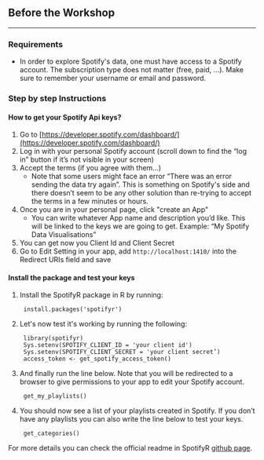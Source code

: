 ## Before the Workshop

---

### Requirements

- In order to explore Spotify's data, one must have access to a Spotify account. The subscription type does not matter (free, paid, ...). Make sure to remember your username or email and password.

### Step by step Instructions
#### How to get your Spotify Api keys?

1. Go to [https://developer.spotify.com/dashboard/](https://developer.spotify.com/dashboard/)
2. Log in with your personal Spotify account (scroll down to find the “log in” button if it’s not visible in your screen)
3. Accept the terms (if you agree with them...)
    - Note that some users might face an error “There was an error sending the data try again”. This is something on Spotify's side and there doesn’t seem to be any other solution than re-trying to accept the terms in a few minutes or hours.
5. Once you are in your personal page, click "create an App"
    - You can write whatever App name and description you’d like. This will be linked to the keys we are going to get. Example: “My Spotify Data Visualisations”
7. You can get now you Client Id and Client Secret
8. Go to Edit Setting in your app, add <code>http://localhost:1410/</code> into the Redirect URIs field and save

#### Install the package and test your keys
1. Install the SpotifyR package in R by running:

		install.packages('spotifyr')

2. Let's now test it's working by running the following:

		library(spotifyr)
		Sys.setenv(SPOTIFY_CLIENT_ID = 'your client id')
		Sys.setenv(SPOTIFY_CLIENT_SECRET = 'your client secret’)
		access_token <- get_spotify_access_token() 

3. And finally run the line below. Note that you will be redirected to a browser to give permissions to your app to edit your Spotify account.

		get_my_playlists()

4. You should now see a list of your playlists created in Spotify. If you don’t have any playlists you can also write the line below to test your keys.

		get_categories()

For more details you can check the official readme in SpotifyR [github page](https://github.com/charlie86/spotifyr).
